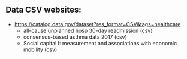 ## Data CSV websites:
- https://catalog.data.gov/dataset?res_format=CSV&tags=healthcare
  - all-cause unplanned hosp 30-day readmission (csv)
  - consensus-based asthma data 2017 (csv)
  - Social capital I: measurement and associations with economic mobility (csv)

